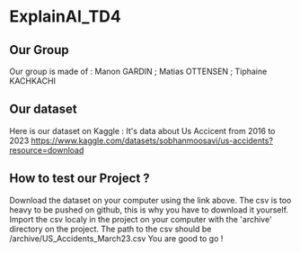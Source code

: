 # ExplainAI_TD4

## Our Group

Our group is made of :
Manon GARDIN ;
Matias OTTENSEN ;
Tiphaine KACHKACHI

## Our dataset

Here is our dataset on Kaggle : It's data about Us Accicent from 2016 to 2023
https://www.kaggle.com/datasets/sobhanmoosavi/us-accidents?resource=download

## How to test our Project ?

Download the dataset on your computer using the link above.
The csv is too heavy to be pushed on github, this is why you have to download it yourself.
Import the csv localy in the project on your computer with the 'archive' directory on the project. 
The path to the csv should be /archive/US_Accidents_March23.csv
You are good to go ! 
